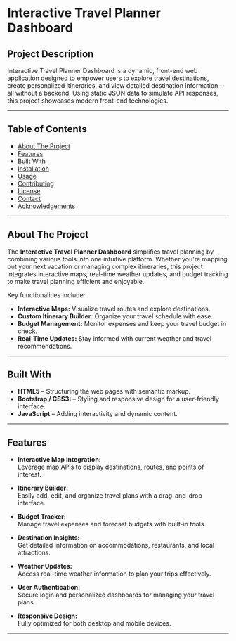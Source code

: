 # Interactive Travel Planner Dashboard

## Project Description
Interactive Travel Planner Dashboard is a dynamic, front-end web application designed to empower users to explore travel destinations, create personalized itineraries, and view detailed destination information—all without a backend. Using static JSON data to simulate API responses, this project showcases modern front-end technologies.

---

## Table of Contents

- [About The Project](#about-the-project)
- [Features](#features)
- [Built With](#built-with)
- [Installation](#installation)
- [Usage](#usage)
- [Contributing](#contributing)
- [License](#license)
- [Contact](#contact)
- [Acknowledgements](#acknowledgements)

---

## About The Project

The **Interactive Travel Planner Dashboard** simplifies travel planning by combining various tools into one intuitive platform. Whether you're mapping out your next vacation or managing complex itineraries, this project integrates interactive maps, real-time weather updates, and budget tracking to make travel planning efficient and enjoyable.

Key functionalities include:
- **Interactive Maps:** Visualize travel routes and explore destinations.
- **Custom Itinerary Builder:** Organize your travel schedule with ease.
- **Budget Management:** Monitor expenses and keep your travel budget in check.
- **Real-Time Updates:** Stay informed with current weather and travel recommendations.

---

## Built With

- **HTML5** – Structuring the web pages with semantic markup.
- **Bootstrap / CSS3:** – Styling and responsive design for a user-friendly interface.
- **JavaScript** – Adding interactivity and dynamic content.

---

## Features

- **Interactive Map Integration:**  
  Leverage map APIs to display destinations, routes, and points of interest.

- **Itinerary Builder:**  
  Easily add, edit, and organize travel plans with a drag-and-drop interface.

- **Budget Tracker:**  
  Manage travel expenses and forecast budgets with built-in tools.

- **Destination Insights:**  
  Get detailed information on accommodations, restaurants, and local attractions.

- **Weather Updates:**  
  Access real-time weather information to plan your trips effectively.

- **User Authentication:**  
  Secure login and personalized dashboards for managing your travel plans.

- **Responsive Design:**  
  Fully optimized for both desktop and mobile devices.

---